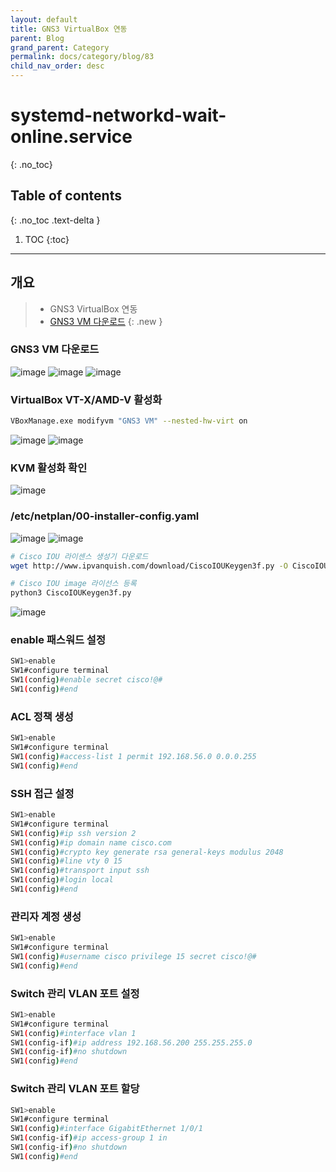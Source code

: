 ```yaml
---
layout: default
title: GNS3 VirtualBox 연동
parent: Blog
grand_parent: Category
permalink: docs/category/blog/83
child_nav_order: desc
---
```

# systemd-networkd-wait-online.service
{: .no_toc}

## Table of contents
{: .no_toc .text-delta }

1. TOC
{:toc}

---
## 개요

> - GNS3 VirtualBox 연동
> - [GNS3 VM 다운로드](https://www.gns3.com/software/download-vm)
{: .new }

### GNS3 VM 다운로드

![image](https://user-images.githubusercontent.com/36792594/236668744-d9f4bab8-8f59-4fef-b452-5bb34923a784.png)
![image](https://user-images.githubusercontent.com/36792594/236668703-fff7de9f-fc89-4d6e-a735-ffaff2948071.png)
![image](https://user-images.githubusercontent.com/36792594/236668890-44e0757c-ba1e-44cc-abca-c2f95ceacea5.png)

### VirtualBox VT-X/AMD-V 활성화

```bash
VBoxManage.exe modifyvm "GNS3 VM" --nested-hw-virt on
```

![image](https://user-images.githubusercontent.com/36792594/236852254-ee2b6110-0c25-41bc-a40c-57104a336b4b.png)
![image](https://user-images.githubusercontent.com/36792594/236852645-de3394b3-3f03-40ab-ab74-b80aef9499cb.png)

### KVM 활성화 확인

![image](https://user-images.githubusercontent.com/36792594/236854209-e6d474d0-652b-4852-80f8-2485bb16cd03.png)

### /etc/netplan/00-installer-config.yaml

![image](https://user-images.githubusercontent.com/36792594/236676882-225a4699-10b2-4ea8-8bd8-5a069669e348.png)
![image](https://user-images.githubusercontent.com/36792594/236676466-b072e04a-4497-4934-bdef-ad2f914d84ed.png)



```bash
# Cisco IOU 라이센스 생성기 다운로드
wget http://www.ipvanquish.com/download/CiscoIOUKeygen3f.py -O CiscoIOUKeygen3f.py

# Cisco IOU image 라이선스 등록
python3 CiscoIOUKeygen3f.py
```

![image](https://user-images.githubusercontent.com/36792594/236677319-f9f244fa-8af4-4618-8553-3468b292a0a4.png)

### enable 패스워드 설정

```bash
SW1>enable
SW1#configure terminal
SW1(config)#enable secret cisco!@#
SW1(config)#end
```

### ACL 정책 생성

```bash
SW1>enable
SW1#configure terminal
SW1(config)#access-list 1 permit 192.168.56.0 0.0.0.255
SW1(config)#end
```

### SSH 접근 설정

```bash
SW1>enable
SW1#configure terminal
SW1(config)#ip ssh version 2
SW1(config)#ip domain name cisco.com
SW1(config)#crypto key generate rsa general-keys modulus 2048
SW1(config)#line vty 0 15
SW1(config)#transport input ssh
SW1(config)#login local
SW1(config)#end
```

### 관리자 계정 생성

```bash
SW1>enable
SW1#configure terminal
SW1(config)#username cisco privilege 15 secret cisco!@#
SW1(config)#end
```

### Switch 관리 VLAN 포트 설정

```bash
SW1>enable
SW1#configure terminal
SW1(config)#interface vlan 1
SW1(config-if)#ip address 192.168.56.200 255.255.255.0
SW1(config-if)#no shutdown
SW1(config)#end
```

### Switch 관리 VLAN 포트 할당

```bash
SW1>enable
SW1#configure terminal
SW1(config)#interface GigabitEthernet 1/0/1
SW1(config-if)#ip access-group 1 in
SW1(config-if)#no shutdown
SW1(config)#end
```